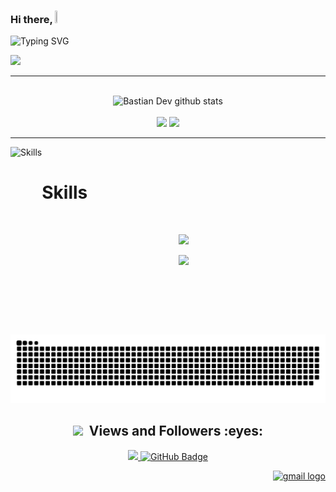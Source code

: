 <!--Title @bastndev-->
### Hi there, <img src="https://github.com/TheDudeThatCode/TheDudeThatCode/blob/master/Assets/Hi.gif" height="4%" width="4%" > 

![Typing SVG](https://readme-typing-svg.herokuapp.com/?color=00b3ff&size=35&center=true&vCenter=true&width=1000&lines=I'm+Yuto+Sekiguchi;I'm+from+Japan;)



![](https://github-profile-summary-cards.vercel.app/api/cards/profile-details?username=YutoSekiguchi&theme=synthwave)

<hr>
<!--Graph-->
<br>
<!--Skill And More Information--> 

<div align="center">  
  <img width="60%" src="https://github-readme-stats.vercel.app/api?username=YutoSekiguchi&show_icons=true&count_private=true&hide_border=true&theme=synthwave" alt="Bastian Dev github stats" /> 
</div>
  <br>
<div align="center">  
    <img width="40%" src="https://github-readme-streak-stats.herokuapp.com?user=YutoSekiguchi&theme=synthwave&hide_border=true&border_radius=5" />
    <img width="40%" src="https://github-profile-trophy.vercel.app/?username=YutoSekiguchi&theme=synthwave&row=2&column=4" />
  </div>
<hr>

<img align='left' height='300' src='https://raw.githubusercontent.com/MosFazli/MosFazli/main/assets/programmer.gif' alt='Skills'>


<br>
<h1>Skills</h1>
<br>
<p align="center">
  <a href="https://skillicons.dev">
    <img src="https://skillicons.dev/icons?i=git,vscode,html,css,sass,tailwind,js,ts,materialui,react,vue,nodejs,nuxtjs,nextjs,nginx" />
  </a>
</p>
<p align="center">
  <a href="https://skillicons.dev">
    <img src="https://skillicons.dev/icons?i=python,tensorflow,django,fastapi,mysql,go,ruby,rails,php,vite,docker,firebase,dart,flutter" />
  </a>
</p>



<div align="center" justify="center">  
  <img width="100%" src="https://github.com/Platane/snk/raw/output/github-contribution-grid-snake.svg" />
<!--   <img src="https://raw.githubusercontent.com/NdekoCode/NdekoCode/main/assets/img/banner-fullstack.gif" width="20%"> -->
</div>


<h2 align="center"> <img src="https://media.giphy.com/media/iY8CRBdQXODJSCERIr/giphy.gif" width="35px">&nbsp; Views and Followers :eyes:</h2>

<p align="center">
    
<a href="https://github.com/YutoSekiguchi/github-profile-views-counter">
    <img src="https://komarev.com/ghpvc/?username=YutoSekiguchi">
</a>
    <a href="https://github.com/YutoSekiguchi?tab=followers">
        <img src="https://img.shields.io/github/followers/YutoSekiguchi?label=Followers&style=social" alt="GitHub Badge">
    </a>
</p>

<div align="right">
  <a href="mailto:yuutosekiguchi@gmail.com" target="_blank">
    <img src="https://raw.githubusercontent.com/maurodesouza/profile-readme-generator/master/src/assets/icons/social/gmail/default.svg" width="52" height="40" alt="gmail logo"  />
  </a>
</div>

